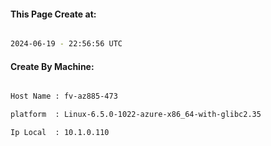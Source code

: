 
   
#### This Page Create at:

```bash

2024-06-19 - 22:56:56 UTC

```

#### Create By Machine:

```bash

Host Name : fv-az885-473

platform  : Linux-6.5.0-1022-azure-x86_64-with-glibc2.35

Ip Local  : 10.1.0.110

```


